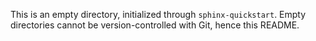 This is an empty directory, initialized through `sphinx-quickstart`.
Empty directories cannot be version-controlled with Git, hence this README.